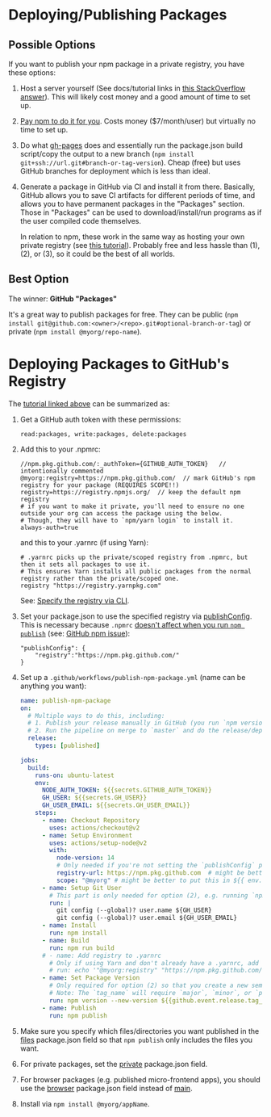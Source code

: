 # Deploying/Publishing Packages

## Possible Options

If you want to publish your npm package in a private registry, you have these options:

1. Host a server yourself (See docs/tutorial links in [this StackOverflow answer](https://stackoverflow.com/a/7577265/5771107)). This will likely cost money and a good amount of time to set up.

2. [Pay npm to do it for you](https://www.npmjs.com/products/teams#features-plans-and-enterprise-pane). Costs money ($7/month/user) but virtually no time to set up.

3. Do what [gh-pages](https://www.npmjs.com/package/gh-pages) does and essentially run the package.json build script/copy the output to a new branch (`npm install git+ssh://url.git#branch-or-tag-version`). Cheap (free) but uses GitHub branches for deployment which is less than ideal.

4. Generate a package in GitHub via CI and install it from there. Basically, GitHub allows you to save CI artifacts for different periods of time, and allows you to have permanent packages in the "Packages" section. Those in "Packages" can be used to download/install/run programs as if the user compiled code themselves.

    In relation to npm, these work in the same way as hosting your own private registry (see [this tutorial](https://andreybleme.com/2020-05-31/hosting-private-npm-packages-for-free/)). Probably free and less hassle than (1), (2), or (3), so it could be the best of all worlds.


## Best Option

The winner: **GitHub "Packages"**

It's a great way to publish packages for free. They can be public (`npm install git@github.com:<owner>/<repo>.git#optional-branch-or-tag`) or private (`npm install @myorg/repo-name`).

# Deploying Packages to GitHub's Registry

The [tutorial linked above](https://andreybleme.com/2020-05-31/hosting-private-npm-packages-for-free/) can be summarized as:

1. Get a GitHub auth token with these permissions:

    ```
    read:packages, write:packages, delete:packages
    ```

2. Add this to your .npmrc:

    ```npmrc
    //npm.pkg.github.com/:_authToken={GITHUB_AUTH_TOKEN}   // intentionally commented
    @myorg:registry=https://npm.pkg.github.com/  // mark GitHub's npm registry for your package (REQUIRES SCOPE!!)
    registry=https://registry.npmjs.org/  // keep the default npm registry
    # if you want to make it private, you'll need to ensure no one outside your org can access the package using the below.
    # Though, they will have to `npm/yarn login` to install it.
    always-auth=true
    ```

    and this to your .yarnrc (if using Yarn):

    ```npmrc
    # .yarnrc picks up the private/scoped registry from .npmrc, but then it sets all packages to use it.
    # This ensures Yarn installs all public packages from the normal registry rather than the private/scoped one.
    registry "https://registry.yarnpkg.com"
    ```

    See: [Specify the registry via CLI](https://stackoverflow.com/questions/57633029/npm-how-to-specify-registry-to-publish-in-the-command-line/57633139#57633139).

3. Set your package.json to use the specified registry via [publishConfig](https://docs.npmjs.com/cli/v7/configuring-npm/package-json#publishconfig). This is necessary because `.npmrc` [doesn't affect when you run `npm publish`](https://stackoverflow.com/questions/54074906/do-i-need-the-registry-defined-in-npmrc-file-when-i-have-the-publishconfig-defi) (see: [GitHub npm issue](https://github.com/npm/npm/issues/5717#issuecomment-49549998)):

    ```jsonc
    "publishConfig": {
        "registry":"https://npm.pkg.github.com/"
    }
    ```

4. Set up a `.github/workflows/publish-npm-package.yml` (name can be anything you want):

    ```yaml
    name: publish-npm-package
    on:
      # Multiple ways to do this, including:
      # 1. Publish your release manually in GitHub (you run `npm version`, commit, and click "Release") and have your pipeline react to deploy the package (what's shown here).
      # 2. Run the pipeline on merge to `master` and do the release/deploy then.
      release:
        types: [published]

    jobs:
      build:
        runs-on: ubuntu-latest
        env:
          NODE_AUTH_TOKEN: ${{secrets.GITHUB_AUTH_TOKEN}}
          GH_USER: ${{secrets.GH_USER}}
          GH_USER_EMAIL: ${{secrets.GH_USER_EMAIL}}
        steps:
          - name: Checkout Repository
            uses: actions/checkout@v2
          - name: Setup Environment
            uses: actions/setup-node@v2
            with:
              node-version: 14
              # Only needed if you're not setting the `publishConfig` package.json field yourself
              registry-url: https://npm.pkg.github.com  # might be better to put this in ${{ env.registry_url }}
              scope: "@myorg" # might be better to put this in ${{ env.registry_scope }}
          - name: Setup Git User
            # This part is only needed for option (2), e.g. running `npm version` in the pipeline.
            run: |
              git config (--global)? user.name ${GH_USER}
              git config (--global)? user.email ${GH_USER_EMAIL}
          - name: Install
            run: npm install
          - name: Build
            run: npm run build
          # - name: Add registry to .yarnrc
            # Only if using Yarn and don't already have a .yarnrc, add the registry in the CI.
            # run: echo '"@myorg:registry" "https://npm.pkg.github.com/"' > .yarnrc
          - name: Set Package Version
            # Only required for option (2) so that you create a new semver version
            # Note: The `tag_name` will require `major`, `minor`, or `patch`
            run: npm version --new-version ${{github.event.release.tag_name}}
          - name: Publish
            run: npm publish
    ```

5. Make sure you specify which files/directories you want published in the [files](https://docs.npmjs.com/cli/v7/configuring-npm/package-json#files) package.json field so that `npm publish` only includes the files you want.

6. For private packages, set the [private](https://docs.npmjs.com/cli/v7/configuring-npm/package-json#private) package.json field.

7. For browser packages (e.g. published micro-frontend apps), you should use the [browser](https://docs.npmjs.com/cli/v7/configuring-npm/package-json#browser) package.json field instead of [main](https://docs.npmjs.com/cli/v7/configuring-npm/package-json#main).

8. Install via `npm install @myorg/appName`.
